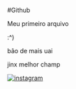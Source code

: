 #Github

	
Meu primeiro arquivo

:^)

bão de mais uai

jinx melhor champ

[![instagram](https://imagens.canaltech.com.br/empresas/638.400.jpg)](https://www.instagram.com/_cicero.santos/)
